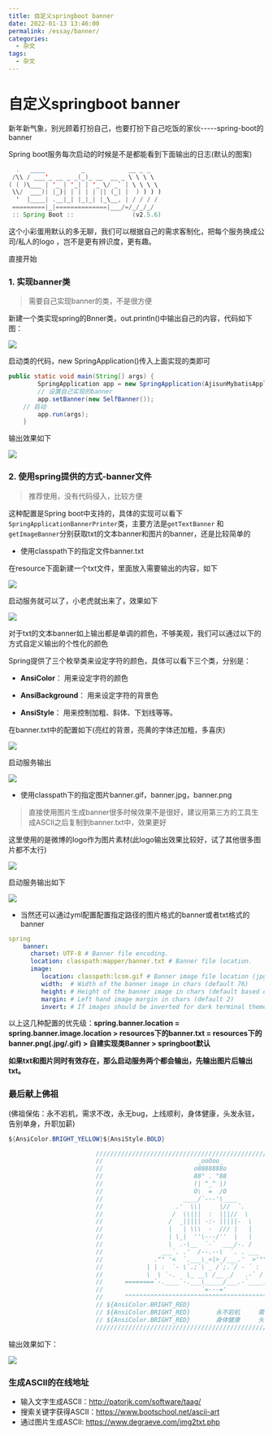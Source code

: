 ```yaml
---
title: 自定义springboot banner
date: 2022-01-13 13:46:00
permalink: /essay/banner/
categories:
  - 杂文
tags:
  - 杂文
---
```

# 自定义springboot banner

新年新气象，别光顾着打扮自己，也要打扮下自己吃饭的家伙-----spring-boot的banner

Spring boot服务每次启动的时候是不是都能看到下面输出的日志(默认的图案)

```java
  .   ____          _            __ _ _
 /\\ / ___'_ __ _ _(_)_ __  __ _ \ \ \ \
( ( )\___ | '_ | '_| | '_ \/ _` | \ \ \ \
 \\/  ___)| |_)| | | | | || (_| |  ) ) ) )
  '  |____| .__|_| |_|_| |_\__, | / / / /
 =========|_|==============|___/=/_/_/_/
 :: Spring Boot ::                (v2.5.6)
```

这个小彩蛋用默认的多无聊，我们可以根据自己的需求客制化，把每个服务换成公司/私人的logo ，岂不是更有辨识度，更有趣。

直接开始

###  1. 实现banner类

> 需要自己实现banner的类，不是很方便

新建一个类实现spring的Bnner类，out.println()中输出自己的内容，代码如下图：

<img src="https://cdn.jsdelivr.net/gh/AJiSun/CDN/essay-img/5-springboot-impl-banner.png">

启动类的代码，new SpringApplication()传入上面实现的类即可

```java
public static void main(String[] args) {
		SpringApplication app = new SpringApplication(AjisunMybatisApplication.class);
		// 设置自己实现的banner
		app.setBanner(new SelfBanner());
  	// 启动
		app.run(args);
	}
```

输出效果如下

<img src="https://cdn.jsdelivr.net/gh/AJiSun/CDN/essay-img/5-springboot-impl-banner-out.png">



### 2. 使用spring提供的方式-banner文件

> 推荐使用，没有代码侵入，比较方便

这种配置是Spring boot中支持的，具体的实现可以看下`SpringApplicationBannerPrinter`类，主要方法是`getTextBanner` 和`getImageBanner`分别获取txt的文本banner和图片的banner，还是比较简单的

* 使用classpath下的指定文件banner.txt

在resource下面新建一个txt文件，里面放入需要输出的内容，如下

<img src="https://cdn.jsdelivr.net/gh/AJiSun/CDN/essay-img/5-springboot-txt-banner.png">

启动服务就可以了，小老虎就出来了，效果如下

<img src="https://cdn.jsdelivr.net/gh/AJiSun/CDN/essay-img/5-springboot-txt-banner-out.png">



对于txt的文本banner如上输出都是单调的颜色，不够美观，我们可以通过以下的方式自定义输出的个性化的颜色

Spring提供了三个枚举类来设定字符的颜色，具体可以看下三个类，分别是：

* **AnsiColor**： 用来设定字符的颜色

* **AnsiBackground**： 用来设定字符的背景色

* **AnsiStyle**： 用来控制加粗、斜体、下划线等等。

在banner.txt中的配置如下(亮红的背景，亮黄的字体还加粗，多喜庆)

<img src="https://cdn.jsdelivr.net/gh/AJiSun/CDN/essay-img/5-springboot-color-banner.png">

启动服务输出

<img src="https://cdn.jsdelivr.net/gh/AJiSun/CDN/essay-img/5-springboot-color-banner-out.png">





* 使用classpath下的指定图片banner.gif，banner.jpg，banner.png

> 直接使用图片生成banner很多时候效果不是很好，建议用第三方的工具生成ASCII之后复制到banner.txt中，效果更好

这里使用的是微博的logo作为图片素材(此logo输出效果比较好，试了其他很多图片都不太行)

<img src="https://cdn.jsdelivr.net/gh/AJiSun/CDN/essay-img/5-springboot-pic-banner.png">

启动服务输出如下

<img src="https://cdn.jsdelivr.net/gh/AJiSun/CDN/essay-img/5-springboot-pic-banner-out.png">



- 当然还可以通过yml配置配置指定路径的图片格式的banner或者txt格式的banner
```yml
spring
    banner:
      charset: UTF-8 # Banner file encoding.
      location: classpath:mapper/banner.txt # Banner file location.
      image:
         location: classpath:lcsm.gif # Banner image file location (jpg/png can also be used).
         width:  # Width of the banner image in chars (default 76)
         height: # Height of the banner image in chars (default based on image height)
         margin: # Left hand image margin in chars (default 2)
         invert: # If images should be inverted for dark terminal themes (default false)
```



以上这几种配置的优先级：**spring.banner.location = spring.banner.image.location > resources下的banner.txt = resources下的banner.png(.jpg/.gif)  > 自建实现类Banner > springboot默认**



**如果txt和图片同时有效存在，那么启动服务两个都会输出，先输出图片后输出txt。**





### 最后献上佛祖



(佛祖保佑：永不宕机，需求不改，永无bug，上线顺利，身体健康，头发永驻，告别单身，升职加薪)

```java
${AnsiColor.BRIGHT_YELLOW}${AnsiStyle.BOLD}

                        ////////////////////////////////////////////////////////////////////
                        //                          _ooOoo_                               //
                        //                         o8888888o                              //
                        //                         88" . "88                              //
                        //                         (| ^_^ |)                              //
                        //                         O\  =  /O                              //
                        //                      ____/`---'\____                           //
                        //                    .'  \\|     |//  `.                         //
                        //                   /  \\|||  :  |||//  \                        //
                        //                  /  _||||| -:- |||||-  \                       //
                        //                  |   | \\\  -  /// |   |                       //
                        //                  | \_|  ''\---/''  |   |                       //
                        //                  \  .-\__  `-`  ___/-. /                       //
                        //                ___`. .'  /--.--\  `. . ___                     //
                        //              ."" '<  `.___\_<|>_/___.'  >'"".                  //
                        //            | | :  `- \`.;`\ _ /`;.`/ - ` : | |                 //
                        //            \  \ `-.   \_ __\ /__ _/   .-` /  /                 //
                        //      ========`-.____`-.___\_____/___.-`____.-'========         //
                        //                           `=---='                              //
                        //      ^^^^^^^^^^^^^^^^^^^^^^^^^^^^^^^^^^^^^^^^^^^^^^^^^^        //
                        // ${AnsiColor.BRIGHT_RED}                           佛祖保佑                 ${AnsiColor.BRIGHT_YELLOW}            //
                        // ${AnsiColor.BRIGHT_RED}       永不宕机     需求不改     永无BUG    上线顺利   ${AnsiColor.BRIGHT_YELLOW}            //
                        // ${AnsiColor.BRIGHT_RED}       身体健康     头发永驻     告别单身    升职加薪  ${AnsiColor.BRIGHT_YELLOW}            //
                        ///////////////////////////////////////////////////////////////////
```



输出效果如下：

<img src="https://cdn.jsdelivr.net/gh/AJiSun/CDN/essay-img/5-springboot-fozu-banner-out.png">





### 生成ASCII的在线地址

* 输入文字生成ASCII：http://patorjk.com/software/taag/
* 搜索关键字获得ASCII：https://www.bootschool.net/ascii-art
* 通过图片生成ASCII: https://www.degraeve.com/img2txt.php





